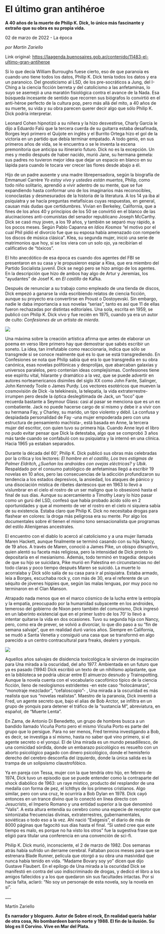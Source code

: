 # El último gran antihéroe

**A 40 años de la muerte de Philip K. Dick, lo único más fascinante y extraño que su obra es su propia vida.**

02 de marzo de 2022 - La época

_por Martín Zariello_

Link original: https://laagenda.buenosaires.gob.ar/contenido/11483-el-ultimo-gran-antiheroe



Si lo que decía William Burroughs fuese cierto, eso de que paranoia es cuando uno tiene todos los datos, Philip K. Dick tenía todos los datos y era un paranoico. Del gnosticismo al LSD, de los pre-socráticos a Jung, del I-Ching a la ciencia ficción berreta y del catolicismo a las anfetaminas, lo suyo se asemejó a una maratón fisiológica contra el avance de la Nada. Esa búsqueda incesante de sentido que recorren sus biógrafos lo convirtió en el anti-héroe perfecto de la cultura pop, pero más allá del mito, a 40 años de su muerte, su vida y su obra parecen querer decir algo que sólo Philip K. Dick podría interpretar.




Leonard Cohen hipnotizó a su niñera y la hizo desvestirse, Charly García le dijo a Eduardo Falú que la tercera cuerda de su guitarra estaba desafinada, Borges leyó primero el Quijote en inglés y el Burrito Ortega hizo el gol de la victoria en un partido que debía terminar empatado. A todo genio, en sus primeros años de vida, se le encuentra o se le inventa la escena premonitoria que anticipa su itinerario futuro. Dick no es la excepción. Un mes y medio después de haber nacido, murió Jane, su hermana gemela: sus padres no tuvieron mejor idea que dejar un espacio en blanco en su lápida para cuando le tocara ver crecer las flores desde abajo a él.




Hijo de un padre ausente y una madre librepensadora, según la biografía de Emmanuel Carrère *Yo estoy vivo y ustedes están muertos*, Philip, como todo niño solitario, aprendió a vivir adentro de su mente, que se fue expandiendo hasta conformar uno de los imaginarios más reconocibles, iconoclastas y desmesurados de la historia de la literatura. A los 14 ya iba al psiquiatra y se hacía preguntas metafísicas cuyas respuestas, en general, causan más dudas que certidumbres. Vivían en Berkeley, California, que a fines de los años 40 y principios de los 50 se convirtió en el blanco de las alucinaciones anti-comunistas del senador republicano Joseph McCarthy. Dick se casó muy joven, a los 19 años, y también se separó muy rápido, a los pocos meses. Según Pablo Capanna en *Idios Kosmos* “el motivo por el cual Phil pidió el divorcio fue que su esposa había amenazado con romperle los discos de música clásica”. Klea, su segunda mujer, inició una serie de matrimonios que hoy, si se los viera con un solo ojo, ya recibirían el calificativo de “tóxicos”.




El hito anecdótico de esa época es cuando dos agentes del FBI se presentaron en su casa y le propusieron espiar a Klea, que era miembro del Partido Socialista juvenil. Dick se negó pero se hizo amigo de los agentes. En la descripción que hizo de ambos hay algo de Artur y Jeremías, los “ayudantes” de Josef K. en *El castillo* de Kafka.




Después de renunciar a su trabajo como empleado de una tienda de discos, Dick empezó a ganarse la vida escribiendo relatos de ciencia ficción, aunque su proyecto era convertirse en Proust o Dostoyevski. Sin embargo, nadie le daba importancia a sus novelas “serias”, tanto es así que 11 de ellas fueron rechazadas por distintas editoriales. Una sola, escrita en 1959, se publicó con Philip K. Dick vivo y fue recién en 1975, cuando ya era un autor de culto: *Confesiones de un artista de mierda*.




![](https://cdn.feater.me/files/images/154602/55c06e3b-8a9c-413c-a5b5-425e179dd32b.jpg)




Una máxima sobre la creación artística afirma que antes de elaborar un poema en verso libre primero hay que demostrar que sabés escribir un soneto. La idea, tan irrefutable como reaccionaria, indica que sólo se transgrede si se conoce realmente qué es lo que se está transgrediendo. En Confesiones se nota que Philip sabía qué era lo que transgredía en su obra canónica, esas novelas polifónicas y desprolijas, que abarcaban galaxias y universos paralelos, pero contenían ideas complejísimas. Confesiones tiene ese espíritu vital, hilarante y dramático a la vez, que se puede advertir en autores norteamericanos disimiles del siglo XX como John Fante, Salinger, John Kennedy Toole o James Purdy. Los vectores esotéricos que mueven la cosmovisión de Dick -la telekinesis, la telepatía, la vida extraterrestre- irrumpen pero desde la óptica deslegitimada de Jack, un “loco” que recuerda bastante a Seymour Glass: casi al pasar se menciona que es un ex combatiente. Jack no puede hacerse cargo de sí mismo y debe ir a vivir con su hermana Fay, y Charley, su marido, un tipo violento y débil. La confusa y despiadada personalidad de Fay -una mujer empoderada pero con una estructura de pensamiento machista-, está basada en Anne, la tercera mujer del escritor, con quien tuvo su primera hija. Cuando Anne leyó el libro no pudo evitar pensar que Dick la detestaba, algo que se comprobó 3 años más tarde cuando se confabuló con su psiquiatra y la internó en una clínica. Hacia 1965 ya estaban separados.




Durante la década del 60’, Philip K. Dick publicó sus obras más celebradas por la crítica y los lectores: *El hombre en el castillo*, *Los tres estigmas de Palmer Eldritch,* *¿Sueñan los androides con ovejas eléctricas?* y *Ubik*. Respaldado por el consumo patológico de anfetaminas llegó a escribir 19 novelas en 10 años, pero las consecuencias de la adicción profundizaron su tendencia a los estados depresivos, la ansiedad, los ataques de pánico y una disociación mística de ribetes dantescos que en 1963 lo llevó a vislumbrar en el cielo el rostro de un ser maligno que lo obsesionó hasta el final de sus días. Aunque su acercamiento a Timothy Leary lo hizo pasar como un gurú del LSD, confesó que había probado ácido sólo en 2 oportunidades y que al momento de ver el rostro en el cielo ni siquiera sabía de su existencia. Estaba claro que Philip K. Dick no necesitaba drogas para flashear en colores: la droga más peligrosa era su mente. Por algo los documentales sobre él tienen el mismo tono sensacionalista que programas del estilo Alienígenas ancestrales.




El encuentro con el diablo lo acercó al catolicismo y a una mujer llamada Maren Hackett, aunque finalmente se terminó casando con su hija Nancy, de 19 años. A través de Maren, conoció a James Pike, un obispo disruptivo, quien alentó su faceta más religiosa, pero la intensidad de Dick pronto lo depositaría en el mesianismo. Además, todo terminó en tragedia: después de que su hijo se suicidara, Pike murió en Palestina en circunstancias no del todo claras y poco tiempo después Maren se suicidó. La muerte lo acorralaba y Dick sólo salía de su casa para ir al psiquiatra. Estaba armado, leía a Borges, escuchaba rock y, con más de 30, era el referente de un séquito de jóvenes hippies que, según las malas lenguas, por muy poco no terminaron en el Clan Manson.




Atrapado nada menos que en el marco cósmico de la lucha entre la entropía y la empatía, preocupado por la humanidad subyacente en los androides, temeroso del gobierno de Nixon pero también del comunismo, Dick ingresó en un laberinto existencial que en el primer lustro de los 70’ lo llevó a intentar quitarse la vida en dos ocasiones. Tuvo su segunda hija con Nancy, pero, como era de prever, se volvió a divorciar, lo que dio paso a su “fin de semana salvaje”, que en realidad duró varios años. Siempre en California, se mudó a Santa Venetia y consiguió una casa que se transformó en algo parecido a un centro contracultural para freaks, dealers y yonquis.




![](https://cdn.feater.me/files/images/154634/987f9f57-33ab-4946-8920-a9fcbdd7ef12.png)




Aquellos años salvajes de disidencia toxicológica le sirvieron de inspiración para Una mirada a la oscuridad, del año 1977. Ambientada en un futuro que ya es pasado (1994) Dick escribió un texto de un nihilismo aplastante, que en la biblioteca se podría ubicar entre El almuerzo desnudo y Trainspotting. Aunque la novela cuenta con el vocabulario cacofónico típico de la ciencia ficción, lleno de neologismos estridentes -en este caso “holocámaras”, “monotraje mezclador”, “cefaloscopio”- , Una mirada a la oscuridad es más realista que sus “novelas realistas”. Maestro de la paranoia, Dick inventó a Fred, un agente secreto que, bajo el alias de Bob Arctor, se infiltra en un grupo de yonquis para detener el tráfico de la “sustancia M”, abreviatura, en español, de “Muerte Lenta”.




En Zama, de Antonio Di Benedetto, un grupo de hombres busca a un bandido llamado Vicuña Porto pero el mismo Vicuña Porto es parte del grupo que lo persigue. Para no ser menos, Fred termina investigando a Bob, es decir, se investiga a sí mismo, hasta no saber qué vino primero, si el agente secreto o el yonqui. El de Una mirada es un mundo pesadillesco, de una comicidad sórdida, donde un embarazo psicológico es resuelto con un aborto psicológico pagado con dinero psicológico, donde el hemisferio derecho del cerebro desconfía del izquierdo, donde la única salida es la trampa de un solipsismo claustrofóbico.




Ya en pareja con Tessa, mujer con la que tendría otro hijo, en febrero de 1974, Dick tuvo un episodio que se puede entender como la contraparte del shock diabólico de 1963: un raye místico, producto del resplandor de una medalla con forma de pez, el Ichthys de los primeros cristianos. Algo similar, pero con una cruz, le ocurriría a Bob Dylan en 1978. Dick cayó entonces en un trance divino que lo conectó en línea directo con Jesucristo, el Imperio Romano y una entidad superior a la que denominó “Valis”. A esta altura entendía su cerebro como una especie de receptor que sintonizaba frecuencias divinas, extraterrestres, gubernamentales, soviéticas o todo eso a la vez. Ahí nació “Exégesis”, el diario de más de 8000 páginas que fagocitó sus días hasta el final. “Si usted cree que este tiempo es malo, es porque no ha visto los otros” fue la sugestiva frase que eligió para titular una conferencia en una convención de sci-fi.




Philip K. Dick murió, inconsciente, el 2 de marzo de 1982. Dos semanas atrás había sufrido un derrame cerebral. Faltaban pocos meses para que se estrenara Blade Runner, película que otorgó a su obra una masividad que nunca había tenido en vida. “Madame Bovary soy yo” dicen que dijo Gustave Flaubert. En el epílogo de Una mirada a la oscuridad Dick se manifestó en contra del uso indiscriminado de drogas, y dedicó el libro a los amigos fallecidos y a los que quedaron sin sus facultades intactas. Por si hacía falta, aclaró: “No soy un personaje de esta novela, soy la novela en sí”.




\_\_\_




Martín Zariello




**Es narrador y bloguero. Autor de Sobre el rock, En realidad quería hablar de otra cosa, No bombardeen barrio norte y 1988. El fin de la ilusión. Su blog es Il Corvino. Vive en Mar del Plata.**



